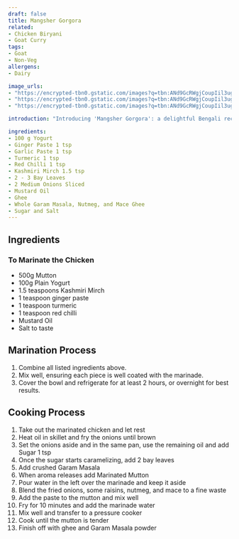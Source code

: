 ```yaml
---
draft: false
title: Mangsher Gorgora
related:
- Chicken Biryani
- Goat Curry
tags:
- Goat
- Non-Veg
allergens:
- Dairy

image_urls:
- "https://encrypted-tbn0.gstatic.com/images?q=tbn:ANd9GcRWgjCoupIil3ugsNHNod3z1L9Wc4NerCN-8QQ5857eH6euY0BHBldb45-DoIxiz1WOz_g&usqp=CAU"
- "https://encrypted-tbn0.gstatic.com/images?q=tbn:ANd9GcRWgjCoupIil3ugsNHNod3z1L9Wc4NerCN-8QQ5857eH6euY0BHBldb45-DoIxiz1WOz_g&usqp=CAU"
- "https://encrypted-tbn0.gstatic.com/images?q=tbn:ANd9GcRWgjCoupIil3ugsNHNod3z1L9Wc4NerCN-8QQ5857eH6euY0BHBldb45-DoIxiz1WOz_g&usqp=CAU"

introduction: "Introducing 'Mangsher Gorgora': a delightful Bengali recipe that showcases the rich flavors of marinated mutton cooked to perfection. This aromatic dish is a celebration of tender mutton pieces infused with a medley of traditional spices. The marinade, comprising a blend of aromatic ingredients, enhances the meat's succulence while imparting a captivating aroma. The mutton is then pan-fried until golden, resulting in irresistible caramelization. A touch of homemade spice paste adds depth and complexity to the dish. Finally, the meat is pressure-cooked until tender, achieving a melt-in-your-mouth texture. To elevate the flavors, a finishing touch of ghee and Garam Masala powder entices your palate with a burst of warmth and indulgence. Get ready to embark on a culinary journey with this mouthwatering Bengali delicacy."

ingredients:
- 100 g Yogurt
- Ginger Paste 1 tsp
- Garlic Paste 1 tsp
- Turmeric 1 tsp
- Red Chilli 1 tsp
- Kashmiri Mirch 1.5 tsp
- 2 - 3 Bay Leaves
- 2 Medium Onions Sliced
- Mustard Oil
- Ghee
- Whole Garam Masala, Nutmeg, and Mace Ghee
- Sugar and Salt
---
```


## Ingredients

### To Marinate the Chicken
* 500g Mutton
* 100g Plain Yogurt
* 1.5 teaspoons Kashmiri Mirch
* 1 teaspoon ginger paste
* 1 teaspoon turmeric
* 1 teaspoon red chilli
* Mustard Oil
* Salt to taste

## Marination Process

1. Combine all listed ingredients above.
2. Mix well, ensuring each piece is well coated with the marinade.
3. Cover the bowl and refrigerate for at least 2 hours, or overnight for best results.

## Cooking Process

1. Take out the marinated chicken and let rest
2. Heat oil in skillet and fry the onions until brown
3. Set the onions aside and in the same pan, use the remaining oil and add Sugar 1 tsp
4. Once the sugar starts caramelizing, add 2 bay leaves
5. Add crushed Garam Masala
6. When aroma releases add Marinated Mutton
7. Pour water in the left over the marinade and keep it aside
8. Blend the fried onions, some raisins, nutmeg, and mace to a fine waste
9. Add the paste to the mutton and mix well
10. Fry for 10 minutes and add the marinade water
11. Mix well and transfer to a pressure cooker
12. Cook until the mutton is tender
13. Finish off with ghee and Garam Masala powder